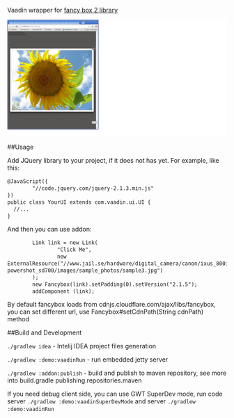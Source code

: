 Vaadin wrapper for [fancy box 2 library](http://fancyapps.com/fancybox/#docs)

![](demo_screen.png)

##Usage

Add JQuery library to your project, if it does not has yet. For example, like this:
```
@JavaScript({
        "//code.jquery.com/jquery-2.1.3.min.js"
})
public class YourUI extends com.vaadin.ui.UI {
  //...
}
```
And then you can use addon: 
```
        Link link = new Link(
                "Click Me",
                new ExternalResource("//www.jail.se/hardware/digital_camera/canon/ixus_800is-powershot_sd700/images/sample_photos/sample3.jpg")
        );
        new Fancybox(link).setPadding(0).setVersion("2.1.5");
        addComponent (link);
```
By default fancybox loads from cdnjs.cloudflare.com/ajax/libs/fancybox, you can set different url, use Fancybox#setCdnPath(String cdnPath) method

##Build and Development

```./gradlew idea``` - Intelij IDEA project files generation

```./gradlew :demo:vaadinRun``` - run embedded jetty server

```./gradlew :addon:publish``` - build and publish to maven repository, see more into build.gradle publishing.repositories.maven

If you need debug client side, you can use GWT SuperDev mode, run
code server ```./gradlew :demo:vaadinSuperDevMode``` and server ```./gradlew :demo:vaadinRun```  
